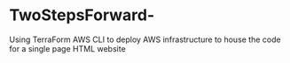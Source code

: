 # TwoStepsForward-
Using TerraForm AWS CLI to deploy AWS infrastructure to house the code for a single page HTML website

